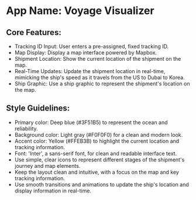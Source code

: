 # **App Name**: Voyage Visualizer

## Core Features:

- Tracking ID Input: User enters a pre-assigned, fixed tracking ID.
- Map Display: Display a map interface powered by Mapbox.
- Shipment Location: Show the current location of the shipment on the map.
- Real-Time Updates: Update the shipment location in real-time, mimicking the ship's speed as it travels from the US to Dubai to Korea.
- Ship Graphic: Use a ship graphic to represent the shipment's location on the map.

## Style Guidelines:

- Primary color: Deep blue (#3F51B5) to represent the ocean and reliability.
- Background color: Light gray (#F0F0F0) for a clean and modern look.
- Accent color: Yellow (#FFEB3B) to highlight the current location and tracking information.
- Font: 'Inter', a sans-serif font, for clean and readable interface text.
- Use simple, clear icons to represent different stages of the shipment's journey and map elements.
- Keep the layout clean and intuitive, with a focus on the map and key tracking information.
- Use smooth transitions and animations to update the ship's location and display information in real-time.